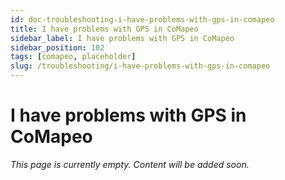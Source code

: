 ```yaml
---
id: doc-troubleshooting-i-have-problems-with-gps-in-comapeo
title: I have problems with GPS in CoMapeo 
sidebar_label: I have problems with GPS in CoMapeo 
sidebar_position: 102
tags: [comapeo, placeholder]
slug: /troubleshooting/i-have-problems-with-gps-in-comapeo
---
```


# I have problems with GPS in CoMapeo 

*This page is currently empty. Content will be added soon.*
